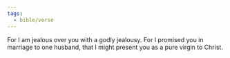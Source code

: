 ```yaml
---
tags:
  - bible/verse
---
```

For I am jealous over you with a godly jealousy. For I promised you in marriage to one husband, that I might present you as a pure virgin to Christ.